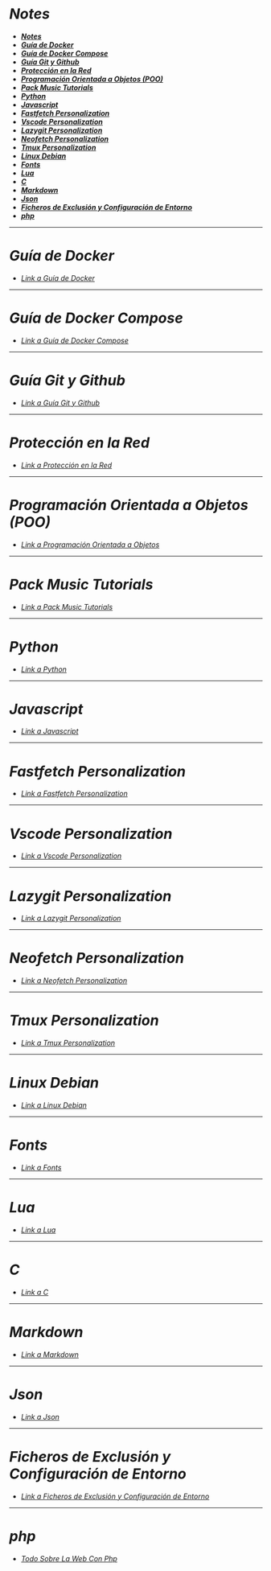 <!-- Author: Daniel Benjamin Perez Morales -->
<!-- GitHub: https://github.com/DanielBenjaminPerezMoralesDev13 -->
<!-- GitLab: https://gitlab.com/DanielBenjaminPerezMoralesDev13 -->
<!-- Email: danielperezdev@proton.me -->

# ***Notes***

- [***Notes***](#notes)
- [***Guía de Docker***](#guía-de-docker)
- [***Guía de Docker Compose***](#guía-de-docker-compose)
- [***Guía Git y Github***](#guía-git-y-github)
- [***Protección en la Red***](#protección-en-la-red)
- [***Programación Orientada a Objetos (POO)***](#programación-orientada-a-objetos-poo)
- [***Pack Music Tutorials***](#pack-music-tutorials)
- [***Python***](#python)
- [***Javascript***](#javascript)
- [***Fastfetch Personalization***](#fastfetch-personalization)
- [***Vscode Personalization***](#vscode-personalization)
- [***Lazygit Personalization***](#lazygit-personalization)
- [***Neofetch Personalization***](#neofetch-personalization)
- [***Tmux Personalization***](#tmux-personalization)
- [***Linux Debian***](#linux-debian)
- [***Fonts***](#fonts)
- [***Lua***](#lua)
- [***C***](#c)
- [***Markdown***](#markdown)
- [***Json***](#json)
- [***Ficheros de Exclusión y Configuración de Entorno***](#ficheros-de-exclusión-y-configuración-de-entorno)
- [***php***](#php)

---

# ***Guía de Docker***

- *[Link a Guía de Docker](https://github.com/DanielBenjaminPerezMoralesDev13/Notes/tree/master/Docker "https://github.com/DanielBenjaminPerezMoralesDev13/Notes/tree/master/Docker")*

---

# ***Guía de Docker Compose***

- *[Link a Guía de Docker Compose](https://github.com/DanielBenjaminPerezMoralesDev13/Notes/tree/master/Docker%20Compose "https://github.com/DanielBenjaminPerezMoralesDev13/Notes/tree/master/Docker%20Compose")*

---

# ***Guía Git y Github***

- *[Link a Guía Git y Github](https://github.com/DanielBenjaminPerezMoralesDev13/Notes/tree/master/Git%20y%20Github "https://github.com/DanielBenjaminPerezMoralesDev13/Notes/tree/master/Git%20y%20Github")*

---

# ***Protección en la Red***

- *[Link a Protección en la Red](https://github.com/DanielBenjaminPerezMoralesDev13/Notes/tree/master/Proteccion%20En%20La%20Red "https://github.com/DanielBenjaminPerezMoralesDev13/Notes/tree/master/Proteccion%20En%20La%20Red")*

---

# ***Programación Orientada a Objetos (POO)***

- *[Link a Programación Orientada a Objetos](https://github.com/DanielBenjaminPerezMoralesDev13/Notes/tree/master/Programacion%20Orientado%20Objetos%20POO "https://github.com/DanielBenjaminPerezMoralesDev13/Notes/tree/master/Programacion%20Orientado%20Objetos%20POO")*

---

# ***Pack Music Tutorials***

- *[Link a Pack Music Tutorials](https://github.com/DanielBenjaminPerezMoralesDev13/Notes/tree/master/Pack%20Music%20Tutorials "https://github.com/DanielBenjaminPerezMoralesDev13/Notes/tree/master/Pack%20Music%20Tutorials")*

---

# ***Python***

- *[Link a Python](https://github.com/DanielBenjaminPerezMoralesDev13/Notes/tree/master/Python "https://github.com/DanielBenjaminPerezMoralesDev13/Notes/tree/master/Python")*

---

# ***Javascript***

- *[Link a Javascript](https://github.com/DanielBenjaminPerezMoralesDev13/Notes/tree/master/Javascript "https://github.com/DanielBenjaminPerezMoralesDev13/Notes/tree/master/Javascript")*

---

# ***Fastfetch Personalization***

- *[Link a Fastfetch Personalization](https://github.com/DanielBenjaminPerezMoralesDev13/Notes/tree/master/Personalization/Fastfetch "https://github.com/DanielBenjaminPerezMoralesDev13/Notes/tree/master/Personalization/Fastfetch")*

---

# ***Vscode Personalization***

- *[Link a Vscode Personalization](https://github.com/DanielBenjaminPerezMoralesDev13/Notes/tree/master/Personalization/Fastfetch "https://github.com/DanielBenjaminPerezMoralesDev13/Notes/tree/master/Vscode")*

---

# ***Lazygit Personalization***

- *[Link a Lazygit Personalization](https://github.com/DanielBenjaminPerezMoralesDev13/Notes/tree/master/Personalization/Lazygit "https://github.com/DanielBenjaminPerezMoralesDev13/Notes/tree/master/Personalization/Lazygit")*

---

# ***Neofetch Personalization***

- *[Link a Neofetch Personalization](https://github.com/DanielBenjaminPerezMoralesDev13/Notes/tree/master/Personalization/Neofetch "https://github.com/DanielBenjaminPerezMoralesDev13/Notes/tree/master/Personalization/Neofetch")*

---

# ***Tmux Personalization***

- *[Link a Tmux Personalization](https://github.com/DanielBenjaminPerezMoralesDev13/Notes/tree/master/Personalization/Tmux "https://github.com/DanielBenjaminPerezMoralesDev13/Notes/tree/master/Personalization/Tmux")*

---

# ***Linux Debian***

- *[Link a Linux Debian](https://github.com/DanielBenjaminPerezMoralesDev13/Notes/tree/master/Linux%20Debian "https://github.com/DanielBenjaminPerezMoralesDev13/Notes/tree/master/Linux%20Debian")*

---

# ***Fonts***

- *[Link a Fonts](https://github.com/DanielBenjaminPerezMoralesDev13/Notes/tree/master/Fonts "https://github.com/DanielBenjaminPerezMoralesDev13/Notes/tree/master/Fonts")*

---

# ***Lua***

- *[Link a Lua](https://github.com/DanielBenjaminPerezMoralesDev13/Notes/tree/master/Lua "https://github.com/DanielBenjaminPerezMoralesDev13/Notes/tree/master/Lua")*

---

# ***C***

- *[Link a C](https://github.com/DanielBenjaminPerezMoralesDev13/Notes/tree/master/C "https://github.com/DanielBenjaminPerezMoralesDev13/Notes/tree/master/C")*

---

# ***Markdown***

- *[Link a Markdown](https://github.com/DanielBenjaminPerezMoralesDev13/Notes/tree/master/Markdown "https://github.com/DanielBenjaminPerezMoralesDev13/Notes/tree/master/Markdown")*

---

# ***Json***

- *[Link a Json](https://github.com/DanielBenjaminPerezMoralesDev13/Notes/tree/master/Json "https://github.com/DanielBenjaminPerezMoralesDev13/Notes/tree/master/Json")*

---

# ***Ficheros de Exclusión y Configuración de Entorno***

- *[Link a Ficheros de Exclusión y Configuración de Entorno](https://github.com/DanielBenjaminPerezMoralesDev13/Notes/tree/master/Ficheros%20de%20Exclusi%C3%B3n%20y%20Configuraci%C3%B3n%20de%20Entorno "https://github.com/DanielBenjaminPerezMoralesDev13/Notes/tree/master/Ficheros%20de%20Exclusi%C3%B3n%20y%20Configuraci%C3%B3n%20de%20Entorno")*

---

# ***php***

- *[Todo Sobre La Web Con Php](https://github.com/DanielBenjaminPerezMoralesDev13/Notes/tree/master/Todo%20Sobre%20La%20Web%20Con%20Php%20%26%20XAMPP "https://github.com/DanielBenjaminPerezMoralesDev13/Notes/tree/master/Todo%20Sobre%20La%20Web%20Con%20Php%20%26%20XAMPP")*
